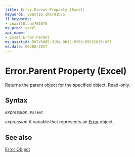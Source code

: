 ```yaml
---
title: Error.Parent Property (Excel)
keywords: vbaxl10.chm701075
f1_keywords:
- vbaxl10.chm701075
ms.prod: excel
api_name:
- Excel.Error.Parent
ms.assetid: 507e5dd5-d19e-8b32-9f63-65632815c8f3
ms.date: 06/08/2017
---
```



# Error.Parent Property (Excel)

Returns the parent object for the specified object. Read-only.


## Syntax

 _expression_. `Parent`

 _expression_ A variable that represents an [Error](Excel.Error.md) object.


## See also


[Error Object](Excel.Error.md)


